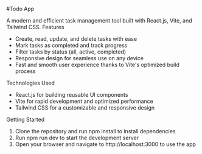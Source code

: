 #Todo App

A modern and efficient task management tool built with React.js, Vite, and Tailwind CSS.
Features
- Create, read, update, and delete tasks with ease
- Mark tasks as completed and track progress
- Filter tasks by status (all, active, completed)
- Responsive design for seamless use on any device
- Fast and smooth user experience thanks to Vite's optimized build process

Technologies Used
- React.js for building reusable UI components
- Vite for rapid development and optimized performance
- Tailwind CSS for a customizable and responsive design

Getting Started
1. Clone the repository and run npm install to install dependencies
2. Run npm run dev to start the development server
3. Open your browser and navigate to http://localhost:3000 to use the app
